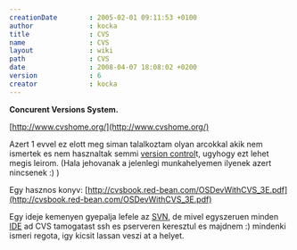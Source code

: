 ```yaml
---
creationDate        : 2005-02-01 09:11:53 +0100 
author              : kocka 
title               : CVS 
name                : CVS 
layout              : wiki 
path                : CVS 
date                : 2008-04-07 18:08:02 +0200 
version             : 6 
creator             : kocka 
---
```

__Concurent Versions System.__

[http://www.cvshome.org/](http://www.cvshome.org/)

Azert 1 evvel ez elott meg siman talalkoztam olyan arcokkal akik nem ismertek es nem hasznaltak semmi [version control](version%20control.html)t, ugyhogy ezt lehet megis leirom. (Hala jehovanak a jelenlegi munkahelyemen ilyenek azert nincsenek :) )

Egy hasznos konyv:
[http://cvsbook.red-bean.com/OSDevWithCVS_3E.pdf](http://cvsbook.red-bean.com/OSDevWithCVS_3E.pdf)

Egy ideje kemenyen gyepalja lefele az [SVN](svn.html), de mivel egyszeruen minden [IDE](IDE.html) ad CVS tamogatast ssh es pserveren keresztul es majdnem :) mindenki ismeri regota, igy kicsit lassan veszi at a helyet.


